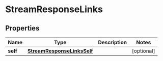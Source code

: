 

# StreamResponseLinks


## Properties

| Name | Type | Description | Notes |
|------------ | ------------- | ------------- | -------------|
|**self** | [**StreamResponseLinksSelf**](StreamResponseLinksSelf.md) |  |  [optional] |



